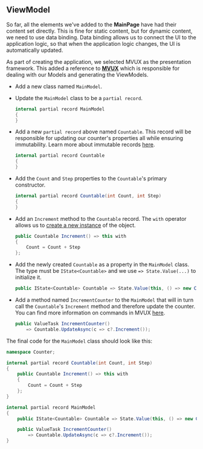 ## ViewModel

So far, all the elements we've added to the **MainPage** have had their content set directly. This is fine for static content, but for dynamic content, we need to use data binding. Data binding allows us to connect the UI to the application logic, so that when the application logic changes, the UI is automatically updated.

As part of creating the application, we selected MVUX as the presentation framework. This added a reference to [**MVUX**](https://aka.platform.uno/mvux) which is responsible for dealing with our Models and generating the ViewModels.

- Add a new class named `MainModel`.
- Update the `MainModel` class to be a `partial record`.

    ```csharp
    internal partial record MainModel
    {
    }
    ```

- Add a new `partial record` above named `Countable`. This record will be responsible for updating our counter's properties all while ensuring immutability. Learn more about immutable records [here](xref:Uno.Extensions.Mvux.Records#how-to-create-immutable-records).

    ```csharp
    internal partial record Countable
    {
    }
    ```

- Add the `Count` and `Step` properties to the `Countable`'s primary constructor.

    ```csharp
    internal partial record Countable(int Count, int Step)
    {
    }
    ```

- Add an `Increment` method to the `Countable` record. The `with` operator allows us to [create a new instance](xref:Uno.Extensions.Mvux.Records#updating-records) of the object.

    ```csharp
    public Countable Increment() => this with
    {
        Count = Count + Step
    };
    ```

- Add the newly created `Countable` as a property in the `MainModel` class. The type must be `IState<Countable>` and we use `=> State.Value(...)` to initialize it.

    ```csharp
    public IState<Countable> Countable => State.Value(this, () => new Countable(0, 1));
    ```

- Add a method named `IncrementCounter` to the `MainModel` that will in turn call the `Countable`'s `Increment` method and therefore update the counter. You can find more information on commands in MVUX [here](xref:Uno.Extensions.Mvux.Advanced.Commands).

    ```csharp
    public ValueTask IncrementCounter()
        => Countable.UpdateAsync(c => c?.Increment());
    ```

The final code for the `MainModel` class should look like this:

```csharp
namespace Counter;

internal partial record Countable(int Count, int Step)
{
    public Countable Increment() => this with
    {
        Count = Count + Step
    };
}

internal partial record MainModel
{
    public IState<Countable> Countable => State.Value(this, () => new Countable(0, 1));

    public ValueTask IncrementCounter()
        => Countable.UpdateAsync(c => c?.Increment());
}
```
